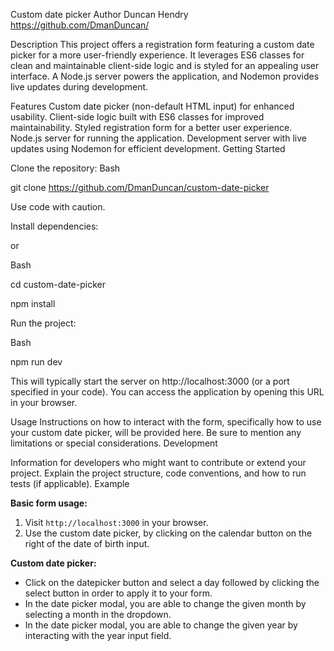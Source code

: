 Custom date picker
Author 
Duncan Hendry
https://github.com/DmanDuncan/

Description
This project offers a registration form featuring a custom date picker for a more user-friendly experience. It leverages ES6 classes for clean and maintainable client-side logic and is styled for an appealing user interface.  A Node.js server powers the application, and Nodemon provides live updates during development.

Features
Custom date picker (non-default HTML input) for enhanced usability.
Client-side logic built with ES6 classes for improved maintainability.
Styled registration form for a better user experience.
Node.js server for running the application.
Development server with live updates using Nodemon for efficient development.
Getting Started

Clone the repository:
Bash

git clone https://github.com/DmanDuncan/custom-date-picker

Use code with caution.

Install dependencies:

or 

Bash

cd custom-date-picker

npm install

Run the project:

Bash

npm run dev

This will typically start the server on http://localhost:3000 (or a port specified in your code). You can access the application by opening this URL in your browser.

Usage
Instructions on how to interact with the form, specifically how to use your custom date picker, will be provided here. Be sure to mention any limitations or special considerations.
Development

Information for developers who might want to contribute or extend your project. Explain the project structure, code conventions, and how to run tests (if applicable).
Example

**Basic form usage:**
1. Visit `http://localhost:3000` in your browser.
2. Use the custom date picker, by clicking on the calendar button on the right of the date of birth input.

**Custom date picker:**
* Click on the datepicker button and select a day followed by clicking the select button in order to apply it to your form.
* In the date picker modal, you are able to change the given month by selecting a month in the dropdown.
* In the date picker modal, you are able to change the given year by interacting with the year input field.
